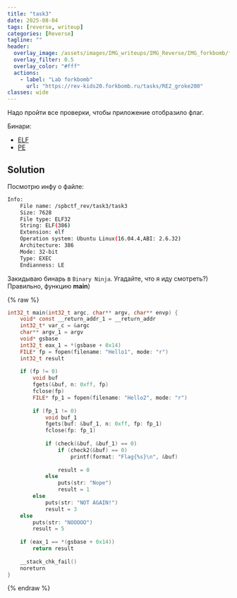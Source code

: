```yaml
---
title: "task3"
date: 2025-08-04
tags: [reverse, writeup]  
categories: [Reverse]
tagline: ""
header:
  overlay_image: /assets/images/IMG_writeups/IMG_Reverse/IMG_forkbomb/forkbomb_logo.webp
  overlay_filter: 0.5 
  overlay_color: "#fff"
  actions:
    - label: "Lab forkbomb"
      url: "https://rev-kids20.forkbomb.ru/tasks/RE2_groke200"
classes: wide
---
```


Надо пройти все проверки, чтобы приложение отобразило флаг.

Бинари:

- [ELF](https://rev-kids20.forkbomb.ru/files/rev/re2/task3)
- [PE](https://rev-kids20.forkbomb.ru/files/rev/re2/task3.exe)

## Solution

Посмотрю инфу о файле:

```bash                                                     
Info:
    File name: /spbctf_rev/task3/task3
    Size: 7628
    File type: ELF32
    String: ELF(386)
    Extension: elf
    Operation system: Ubuntu Linux(16.04.4,ABI: 2.6.32)
    Architecture: 386
    Mode: 32-bit
    Type: EXEC
    Endianness: LE
```

Закидываю бинарь в `Binary Ninja`. Угадайте, что я иду смотреть?) Правильно, функцию **main**)

{% raw %}
```c
int32_t main(int32_t argc, char** argv, char** envp) {
    void* const __return_addr_1 = __return_addr
    int32_t* var_c = &argc
    char** argv_1 = argv
    void* gsbase
    int32_t eax_1 = *(gsbase + 0x14)
    FILE* fp = fopen(filename: "Hello1", mode: "r")
    int32_t result
    
    if (fp != 0)
        void buf
        fgets(&buf, n: 0xff, fp)
        fclose(fp)
        FILE* fp_1 = fopen(filename: "Hello2", mode: "r")
        
        if (fp_1 != 0)
            void buf_1
            fgets(buf: &buf_1, n: 0xff, fp: fp_1)
            fclose(fp: fp_1)
            
            if (check(&buf, &buf_1) == 0)
                if (check2(&buf) == 0)
                    printf(format: "Flag{%s}\n", &buf)
                
                result = 0
            else
                puts(str: "Nope")
                result = 1
        else
            puts(str: "NOT AGAIN!")
            result = 3
    else
        puts(str: "NOOOOO")
        result = 5
    
    if (eax_1 == *(gsbase + 0x14))
        return result
    
    __stack_chk_fail()
    noreturn
}
```
{% endraw %}


